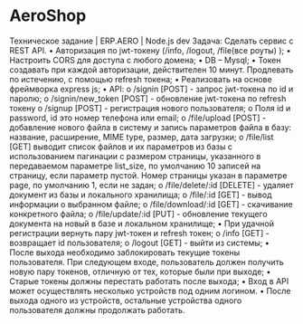 # AeroShop
Техническое задание | ERP.AERO | Node.js dev
Задача:
Сделать сервис с REST API. 
•	Авторизация по jwt-токену (/info, /logout, /file(все роуты) );
•	Настроить CORS для доступа с любого домена;
•	DB – Mysql;
•	Токен создавать при каждой авторизации, действителен 10 минут. Продлевать по истечению, с помощью refresh токена;
•	Реализовать на основе фреймворка express js;
•	API:
o	/signin [POST] - запрос jwt-токена по id и паролю;
o	/signin/new_token [POST]  - обновление jwt-токена по refresh токену
o	/signup [POST] - регистрация нового пользователя;
o	Поля id и password, id это номер телефона или email;
o	/file/upload [POST] - добавление нового файла в систему и запись параметров файла в базу: название, расширение, MIME type, размер, дата загрузки;
o	/file/list [GET]  выводит список файлов и их параметров из базы с использованием пагинации с размером страницы, указанного в передаваемом параметре list_size, по умолчанию 10 записей на страницу, если параметр пустой. Номер страницы указан в параметре page, по умолчанию 1, если не задан; 
o	/file/delete/:id [DELETE] - удаляет документ из базы и локального хранилища;
o	/file/:id [GET] - вывод информации о выбранном файле; 
o	/file/download/:id [GET] - скачивание конкретного файла;
o	/file/update/:id [PUT] - обновление текущего документа на новый в базе и локальном хранилище;
•	При удачной регистрации вернуть пару  jwt-токен и refresh токен;
o	/info [GET] - возвращает id пользователя;
o	/logout [GET] - выйти из системы;
•	После выхода необходимо заблокировать текущие токены пользователя. При следующем входе, пользователь должен получить новую пару токенов, отличную от тех, которые были при выходе;
•	Старые токены должны перестать работать после выхода;
•	Вход в API может осуществлять несколько устройств под одним логином. 
•	После выхода одного из устройств, остальные устройства одного пользователя должны продолжать работать.

